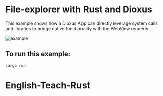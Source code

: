 # File-explorer with Rust and Dioxus

This example shows how a Dioxus App can directly leverage system calls and libraries to bridge native functionality with the WebView renderer.

![example](./image.png)


## To run this example:

```
cargo run
```
# English-Teach-Rust

